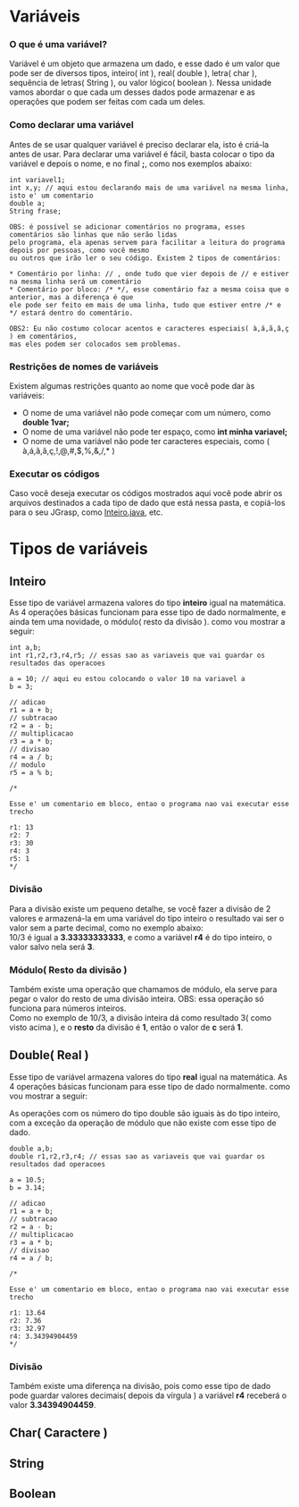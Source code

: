 # Variáveis

### O que é uma variável?

Variável é um objeto que armazena um dado, e esse dado é um valor que pode ser de diversos tipos, inteiro( int ), real( double ), letra( char ), sequência de letras( String ), ou valor lógico( boolean ). Nessa unidade vamos abordar o que cada um desses dados pode armazenar e as operações que podem ser feitas com cada um deles.

### Como declarar uma variável
Antes de se usar qualquer variável é preciso declarar ela, isto é criá-la antes de usar. Para declarar uma variável é fácil, basta colocar o tipo da variável e depois o nome, e no final **;**, como nos exemplos abaixo:

```
int variavel1;
int x,y; // aqui estou declarando mais de uma variável na mesma linha, isto e' um comentario
double a;
String frase;
```

```
OBS: é possível se adicionar comentários no programa, esses comentários são linhas que não serão lidas
pelo programa, ela apenas servem para facilitar a leitura do programa depois por pessoas, como você mesmo
ou outros que irão ler o seu código. Existem 2 tipos de comentários:

* Comentário por linha: // , onde tudo que vier depois de // e estiver na mesma linha será um comentário
* Comentário por bloco: /* */, esse comentário faz a mesma coisa que o anterior, mas a diferença é que
ele pode ser feito em mais de uma linha, tudo que estiver entre /* e */ estará dentro do comentário.

OBS2: Eu não costumo colocar acentos e caracteres especiais( à,á,ã,â,ç ) em comentários,
mas eles podem ser colocados sem problemas.
```

### Restrições de nomes de variáveis
Existem algumas restrições quanto ao nome que você pode dar às variáveis:

* O nome de uma variável não pode começar com um número, como **double 1var;**
* O nome de uma variável não pode ter espaço, como **int minha variavel;**
* O nome de uma variável não pode ter caracteres especiais, como ( à,á,ã,â,ç,!,@,#,$,%,&,/,* )

### Executar os códigos

Caso você deseja executar os códigos mostrados aqui você pode abrir os arquivos destinados a cada tipo de dado
que está nessa pasta, e copiá-los para o seu JGrasp, como [Inteiro.java](https://github.com/AlexandreVelloso/Introducao_JAVA/blob/master/Variaveis/Inteiro.java), etc.

# Tipos de variáveis

## Inteiro
Esse tipo de variável armazena valores do tipo **inteiro** igual na matemática. As 4 operações básicas funcionam para esse tipo de dado normalmente, e ainda tem uma novidade, o módulo( resto da divisão ). como vou mostrar a seguir:

```
int a,b;
int r1,r2,r3,r4,r5; // essas sao as variaveis que vai guardar os resultados das operacoes

a = 10; // aqui eu estou colocando o valor 10 na variavel a
b = 3;

// adicao
r1 = a + b;
// subtracao
r2 = a - b;
// multiplicacao
r3 = a * b;
// divisao
r4 = a / b;
// modulo
r5 = a % b;

/*

Esse e' um comentario em bloco, entao o programa nao vai executar esse trecho

r1: 13
r2: 7
r3: 30
r4: 3
r5: 1
*/
```

### Divisão

Para a divisão existe um pequeno detalhe, se você fazer a divisão de 2 valores e armazená-la em uma variável do tipo inteiro
o resultado vai ser o valor sem a parte decimal, como no exemplo abaixo:<br />
10/3 é igual a **3.33333333333**, e como a variável **r4** é do tipo inteiro, o valor salvo nela será **3**.

### Módulo( Resto da divisão )

Também existe uma operação que chamamos de módulo, ela serve para pegar o valor do resto de uma divisão inteira. OBS: essa operação só funciona para números inteiros.<br />
Como no exemplo de 10/3, a divisão inteira dá como resultado 3( como visto acima ), e o **resto** da divisão é **1**, então o valor de **c** será **1**.

## Double( Real )

Esse tipo de variável armazena valores do tipo **real** igual na matemática. As 4 operações básicas funcionam para esse tipo de dado normalmente. como vou mostrar a seguir:

As operações com os número do tipo double são iguais às do tipo inteiro, com a exceção da operação de módulo que não existe com esse tipo de dado.<br />

```
double a,b;
double r1,r2,r3,r4; // essas sao as variaveis que vai guardar os resultados dad operacoes

a = 10.5;
b = 3.14;

// adicao
r1 = a + b;
// subtracao
r2 = a - b;
// multiplicacao
r3 = a * b;
// divisao
r4 = a / b;

/*

Esse e' um comentario em bloco, entao o programa nao vai executar esse trecho

r1: 13.64
r2: 7.36
r3: 32.97
r4: 3.34394904459
*/
```

### Divisão
Também existe uma diferença na divisão, pois como esse tipo de dado pode guardar valores decimais( depois da vírgula ) a variável **r4** receberá
o valor **3.34394904459**.

## Char( Caractere )

## String

## Boolean
